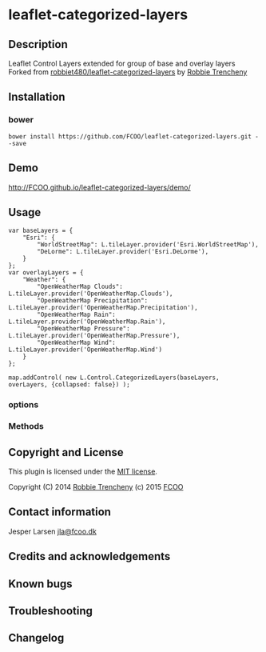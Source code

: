 # leaflet-categorized-layers
>

## Description
Leaflet Control Layers extended for group of base and overlay layers
Forked from [robbiet480/leaflet-categorized-layers](https://github.com/robbiet480/leaflet-categorized-layers) by [Robbie Trencheny](http://robbie.io/)   
 



## Installation
### bower
`bower install https://github.com/FCOO/leaflet-categorized-layers.git --save`

## Demo
http://FCOO.github.io/leaflet-categorized-layers/demo/ 

## Usage

	var baseLayers = {
  		"Esri": {
    		"WorldStreetMap": L.tileLayer.provider('Esri.WorldStreetMap'),
    		"DeLorme": L.tileLayer.provider('Esri.DeLorme'),
  		}
	};
	var overlayLayers = {
	  	"Weather": {
    		"OpenWeatherMap Clouds": L.tileLayer.provider('OpenWeatherMap.Clouds'),
		    "OpenWeatherMap Precipitation": L.tileLayer.provider('OpenWeatherMap.Precipitation'),
    		"OpenWeatherMap Rain": L.tileLayer.provider('OpenWeatherMap.Rain'),
    		"OpenWeatherMap Pressure": L.tileLayer.provider('OpenWeatherMap.Pressure'),
		    "OpenWeatherMap Wind": L.tileLayer.provider('OpenWeatherMap.Wind')
  		}
	};

	map.addControl( new L.Control.CategorizedLayers(baseLayers, overLayers, {collapsed: false}) );





### options

### Methods


## Copyright and License
This plugin is licensed under the [MIT license](https://github.com/FCOO/leaflet-categorized-layers/LICENSE).

Copyright 
(C) 2014 [Robbie Trencheny](http://robbie.io/)
(c) 2015 [FCOO](https://github.com/FCOO)

## Contact information

Jesper Larsen jla@fcoo.dk


## Credits and acknowledgements


## Known bugs

## Troubleshooting

## Changelog



